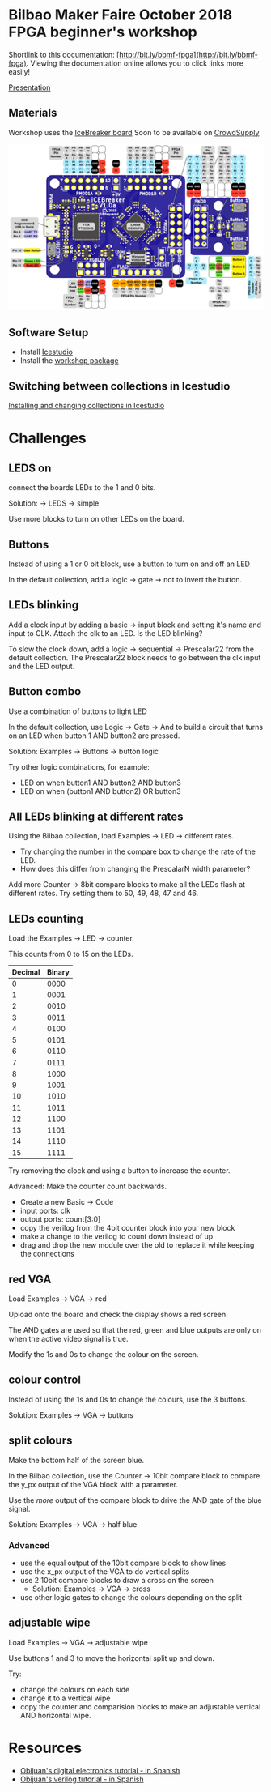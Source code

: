 # Bilbao Maker Faire October 2018 FPGA beginner's workshop 

Shortlink to this documentation: [http://bit.ly/bbmf-fpga](http://bit.ly/bbmf-fpga). Viewing the documentation online allows you to click links more easily!

[Presentation](presentation.odp)

## Materials

Workshop uses the [IceBreaker board](https://github.com/icebreaker-fpga/icebreaker)
Soon to be available on [CrowdSupply](https://www.crowdsupply.com/1bitsquared/icebreaker-fpga)

![pinout](images/icebreaker-v1-0a-legend.jpg)

## Software Setup

* Install [Icestudio](https://github.com/FPGAwars/icestudio#installation)
* Install the [workshop package](https://github.com/mattvenn/collection-bilbao-makerfaire-2018/archive/master.zip)

## Switching between collections in Icestudio

[Installing and changing collections in Icestudio](https://github.com/Obijuan/digital-electronics-with-open-FPGAs-tutorial/wiki/Video-5:-Colecciones-en-Icestudio#instalaci%C3%B3n)

# Challenges

## LEDS on

connect the boards LEDs to the 1 and 0 bits.

Solution: -> LEDS -> simple

Use more blocks to turn on other LEDs on the board.

## Buttons

Instead of using a 1 or 0 bit block, use a button to turn on and off an LED

In the default collection, add a logic -> gate -> not to invert the button.

## LEDs blinking

Add a clock input by adding a basic -> input block and setting it's name and input to CLK.
Attach the clk to an LED. Is the LED blinking?

To slow the clock down, add a logic -> sequential -> Prescalar22 from the default collection.
The Prescalar22 block needs to go between the clk input and the LED output.

## Button combo

Use a combination of buttons to light LED

In the default collection, use Logic -> Gate -> And to build a circuit that turns
on an LED when button 1 AND button2 are pressed.

Solution: Examples -> Buttons -> button logic

Try other logic combinations, for example:

* LED on when button1 AND button2 AND button3
* LED on when (button1 AND button2) OR button3 

## All LEDs blinking at different rates

Using the Bilbao collection, load Examples -> LED -> different rates.

* Try changing the number in the compare box to change the rate of the LED.
* How does this differ from changing the PrescalarN width parameter?

Add more Counter -> 8bit compare blocks to make all the LEDs flash at different rates.
Try setting them to 50, 49, 48, 47 and 46.

## LEDs counting

Load the Examples -> LED -> counter.

This counts from 0 to 15 on the LEDs.

Decimal	| Binary
------- | ------
0	| 0000
1	| 0001
2	| 0010
3	| 0011
4	| 0100
5	| 0101
6	| 0110
7	| 0111
8	| 1000
9	| 1001
10	| 1010
11	| 1011
12	| 1100
13	| 1101
14	| 1110
15	| 1111

Try removing the clock and using a button to increase the counter.

Advanced: Make the counter count backwards.

* Create a new Basic -> Code
* input ports: clk
* output ports: count[3:0]
* copy the verilog from the 4bit counter block into your new block
* make a change to the verilog to count down instead of up
* drag and drop the new module over the old to replace it while keeping the connections

## red VGA

Load Examples -> VGA -> red

Upload onto the board and check the display shows a red screen.

The AND gates are used so that the red, green and blue outputs are only on when the active video signal is true.

Modify the 1s and 0s to change the colour on the screen.

## colour control

Instead of using the 1s and 0s to change the colours, use the 3 buttons.

Solution: Examples -> VGA -> buttons

## split colours

Make the bottom half of the screen blue.

In the Bilbao collection, use the Counter -> 10bit compare block to compare the y_px output of the VGA block with a parameter.

Use the *more* output of the compare block to drive the AND gate of the blue signal.

Solution: Examples -> VGA -> half blue

### Advanced

* use the equal output of the 10bit compare block to show lines
* use the x_px output of the VGA to do vertical splits
* use 2 10bit compare blocks to draw a cross on the screen
	* Solution: Examples -> VGA -> cross
* use other logic gates to change the colours depending on the split

## adjustable wipe

Load Examples -> VGA -> adjustable wipe 

Use buttons 1 and 3 to move the horizontal split up and down.

Try:

* change the colours on each side
* change it to a vertical wipe
* copy the counter and comparision blocks to make an adjustable vertical AND horizontal wipe.

# Resources

* [Obijuan's digital electronics tutorial - in Spanish](https://github.com/Obijuan/digital-electronics-with-open-FPGAs-tutorial/wiki)
* [Obijuan's verilog tutorial - in Spanish](https://github.com/Obijuan/open-fpga-verilog-tutorial/wiki)
